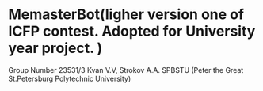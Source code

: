 # MemasterBot(ligher version one of ICFP contest. Adopted for University year project. )
Group Number 23531/3 
Kvan V.V, Strokov A.A.
SPBSTU (Peter the Great St.Petersburg Polytechnic University)
